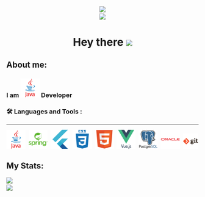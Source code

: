 <div id="header" align="center">
    <div>
        <img src="https://media.tenor.com/8wBCqZH60U8AAAAM/computer-cat.gif" width="400"/>
    <div>
    <a href="t.me/jawwr">
        <img src="https://img.shields.io/badge/Telegram-2CA5E0?style=for-the-badge&logo=telegram&logoColor=white">
    </a>
    </div>
        <h1>
            Hey there
            <img src="https://media.giphy.com/media/hvRJCLFzcasrR4ia7z/giphy.gif" width="30px"/>
        </h1>
    </div>
</div>

## About me:
### I am <img src="https://github.com/devicons/devicon/blob/master/icons/java/java-original-wordmark.svg" alt="Java" width="50" height="50"/> Developer

### :hammer_and_wrench: Languages and Tools :
----
<div>
  <img src="https://github.com/devicons/devicon/blob/master/icons/java/java-original-wordmark.svg" title="Java" alt="Java" width="50" height="50"/>&nbsp;
  <img src="https://github.com/devicons/devicon/blob/master/icons/spring/spring-original-wordmark.svg" title="Spring" alt="Spring" width="50" height="50"/>&nbsp;
  <img src="https://github.com/devicons/devicon/blob/master/icons/flutter/flutter-original.svg" title="Flutter" alt="Flutter" width="50" height="50"/>&nbsp;
  <img src="https://github.com/devicons/devicon/blob/master/icons/css3/css3-plain-wordmark.svg"  title="CSS3" alt="CSS" width="50" height="50"/>&nbsp;
  <img src="https://github.com/devicons/devicon/blob/master/icons/html5/html5-original.svg" title="HTML5" alt="HTML" width="50" height="50"/>&nbsp;
  <img src="https://github.com/devicons/devicon/blob/master/icons/vuejs/vuejs-original-wordmark.svg" title="VueJS" alt="VueJS" width="50" height="50"/>&nbsp;
  <img src="https://github.com/devicons/devicon/blob/master/icons/postgresql/postgresql-original-wordmark.svg" title="PostgreSQL"  alt="PostgreSQL" width="50" height="50"/>&nbsp;
  <img src="https://github.com/devicons/devicon/blob/master/icons/oracle/oracle-original.svg" title="Oracle"  alt="Oracle" width="50" height="50"/>&nbsp;
  <img src="https://github.com/devicons/devicon/blob/master/icons/git/git-original-wordmark.svg" title="Git" alt="Git" width="40" height="40"/>
</div>

## My Stats:
<div id="header">
    <img src="https://github-readme-streak-stats.herokuapp.com?user=jawwr&theme=tokyonight&locale=en" width="600">
</div>

<div id="header">
    <img src="https://github-readme-stats.vercel.app/api/top-langs/?username=jawwr&layout=compact&theme=tokyonight" width="500">
</div>
